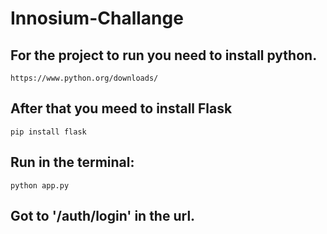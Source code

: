 # Innosium-Challange


## For the project to run you need to install python.

`https://www.python.org/downloads/`

## After that you meed to install Flask 

`pip install flask`

## Run in the terminal: 

`python app.py`

## Got to '/auth/login' in the url.
